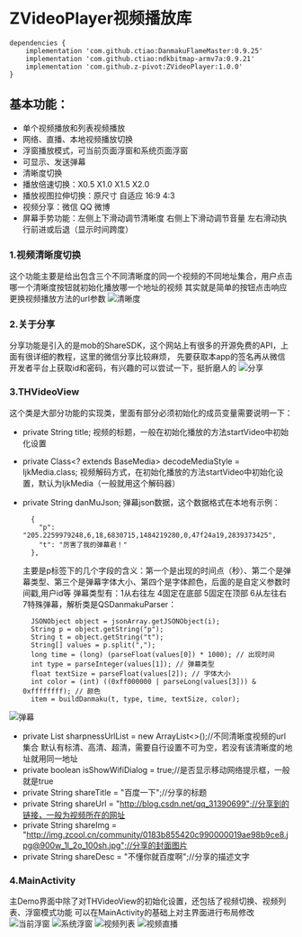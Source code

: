 # ZVideoPlayer视频播放库

    dependencies {
        implementation 'com.github.ctiao:DanmakuFlameMaster:0.9.25'
        implementation 'com.github.ctiao:ndkbitmap-armv7a:0.9.21'
        implementation 'com.github.z-pivot:ZVideoPlayer:1.0.0'
    }

## 基本功能：
* 单个视频播放和列表视频播放
* 网络、直播、本地视频播放切换
* 浮窗播放模式，可当前页面浮窗和系统页面浮窗
* 可显示、发送弹幕
* 清晰度切换
* 播放倍速切换：X0.5 X1.0 X1.5 X2.0
* 播放视图拉伸切换：原尺寸 自适应 16:9 4:3
* 视频分享：微信 QQ 微博
* 屏幕手势功能：左侧上下滑动调节清晰度 右侧上下滑动调节音量 左右滑动执行前进或后退（显示时间跨度）

### 1.视频清晰度切换
这个功能主要是给出包含三个不同清晰度的同一个视频的不同地址集合，用户点击哪一个清晰度按钮就初始化播放哪一个地址的视频
其实就是简单的按钮点击响应更换视频播放方法的url参数
![清晰度](https://github.com/z-pivot/ZVideoPlayer/blob/master/images/qxd.png)

### 2.关于分享
分享功能是引入的是mob的ShareSDK，这个网站上有很多的开源免费的API，上面有很详细的教程，这里的微信分享比较麻烦，
先要获取本app的签名再从微信开发者平台上获取id和密码，有兴趣的可以尝试一下，挺折磨人的
![分享](https://github.com/z-pivot/ZVideoPlayer/blob/master/images/fenxiang.png)

### 3.THVideoView
这个类是大部分功能的实现类，里面有部分必须初始化的成员变量需要说明一下：
* private String title; 视频的标题，一般在初始化播放的方法startVideo中初始化设置
* private Class<? extends BaseMedia> decodeMediaStyle = IjkMedia.class; 视频解码方式，在初始化播放的方法startVideo中初始化设置，默认为IjkMedia（一般就用这个解码器）
* private String danMuJson; 弹幕json数据，这个数据格式在本地有示例：

        {
          "p": "205.2259979248,6,18,6830715,1484219280,0,47f24a19,2839373425",
          "t": "厉害了我的弹幕君！"
        },
        
    主要是p标签下的几个字段的含义：第一个是出现的时间点（秒）、第二个是弹幕类型、第三个是弹幕字体大小、第四个是字体颜色，后面的是自定义参数时间戳,用户id等
    弹幕类型有：1从右往左 4固定在底部 5固定在顶部 6从左往右 7特殊弹幕，解析类是QSDanmakuParser：
    
        JSONObject object = jsonArray.getJSONObject(i);
        String p = object.getString("p");
        String t = object.getString("t");
        String[] values = p.split(",");
        long time = (long) (parseFloat(values[0]) * 1000); // 出现时间
        int type = parseInteger(values[1]); // 弹幕类型
        float textSize = parseFloat(values[2]); // 字体大小
        int color = (int) ((0xff000000 | parseLong(values[3])) & 0xffffffff); // 颜色
        item = buildDanmaku(t, type, time, textSize, color);
![弹幕](https://github.com/z-pivot/ZVideoPlayer/blob/master/images/danmu.png)
      
* private List<String> sharpnessUrlList = new ArrayList<>();//不同清晰度视频的url集合 默认有标清、高清、超清，需要自行设置不可为空，若没有该清晰度的地址就用同一地址
* private boolean isShowWifiDialog = true;//是否显示移动网络提示框，一般就是true
* private String shareTitle = "百度一下";//分享的标题
* private String shareUrl = "http://blog.csdn.net/qq_31390699";//分享到的链接，一般为视频所在的网址
* private String shareImg = "http://img.zcool.cn/community/0183b855420c990000019ae98b9ce8.jpg@900w_1l_2o_100sh.jpg";//分享的封面图片
* private String shareDesc = "不懂你就百度啊";//分享的描述文字
  
### 4.MainActivity
主Demo界面中除了对THVideoView的初始化设置，还包括了视频切换、视频列表、浮窗模式功能
可以在MainActivity的基础上对主界面进行布局修改
![当前浮窗](https://github.com/z-pivot/ZVideoPlayer/blob/master/images/dangqianfuchuang.png)
![系统浮窗](https://github.com/z-pivot/ZVideoPlayer/blob/master/images/xitongfuchuang.png)
![视频列表](https://github.com/z-pivot/ZVideoPlayer/blob/master/images/liebiao.png)
![视频直播](https://github.com/z-pivot/ZVideoPlayer/blob/master/images/zhibo.png)
